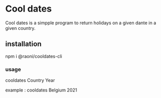 # Cool dates
Cool dates is a simpple program to return holidays on a given dante in a given country.

## installation

npm i @raoni/cooldates-cli

### usage

cooldates Country Year

example : cooldates Belgium 2021


